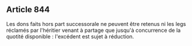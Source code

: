 Article 844
----
Les dons faits hors part successorale ne peuvent être retenus ni les legs
réclamés par l'héritier venant à partage que jusqu'à concurrence de la quotité
disponible : l'excédent est sujet à réduction.
